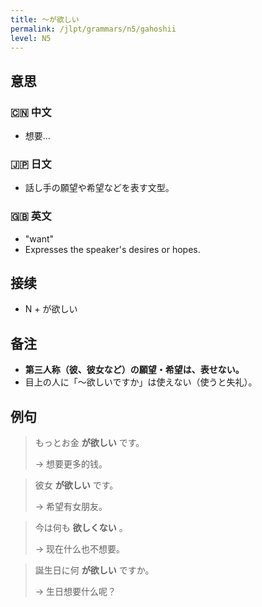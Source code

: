 ```yaml
---
title: 〜が欲しい
permalink: /jlpt/grammars/n5/gahoshii
level: N5
---
```


## 意思

### 🇨🇳 中文

- 想要…

### 🇯🇵 日文

- 話し手の願望や希望などを表す文型。

### 🇬🇧 英文

- "want"
- Expresses the speaker's desires or hopes.

## 接续

- N + が欲しい

## 备注

- **第三人称（彼、彼女など）の願望・希望は、表せない。**
- 目上の人に「〜欲しいですか」は使えない（使うと失礼）。

## 例句

> もっとお金 **が欲しい** です。
>
> → 想要更多的钱。

> 彼女 **が欲しい** です。
>
> → 希望有女朋友。

> 今は何も **欲しくない** 。
>
> → 现在什么也不想要。

> 誕生日に何 **が欲しい** ですか。
>
> → 生日想要什么呢？

